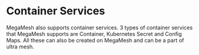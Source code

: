 # Container Services

MegaMesh also supports container services. 3 types of container services that MegaMesh supports are Container, Kubernetes Secret and Config Maps. All these can also be created on MegaMesh and can be a part of ultra mesh. 

